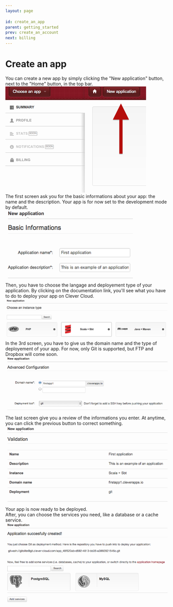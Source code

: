```yaml
---
layout: page

id: create_an_app
parent: getting_started
prev: create_an_account
next: billing
---
```

Create an app
=============


You can create a new app by simply clicking the "New application" button, next to the "Home" button, in the top bar.  
<img class="thumbnail img_doc" src="/img/newapp1.png">  
The first screen ask you for the basic informations about your app: the name and the description. Your app is for now set to the development mode by default.  
<img class="thumbnail img_doc" src="/img/newapp2.png">  
Then, you have to choose the langage and deployement type of your application. By clicking on the documentation link, you'll see what you have to do to deploy your app on Clever Cloud.  
<img class="thumbnail img_doc" src="/img/newapp3.png">  
In the 3rd screen, you have to give us the domain name and the type of deployement of your app. For now, only Git is supported, but FTP and Dropbox will come soon.  
<img class="thumbnail img_doc" src="/img/newapp4.png">  
The last screen give you a review of the informations you enter. At anytime, you can click the previous button to correct something.
<img class="thumbnail img_doc" src="/img/newapp5.png">  
Your app is now ready to be deployed.  
After, you can choose the services you need, like a database or a cache service.
<img class="thumbnail img_doc" src="/img/newapp6.png">
